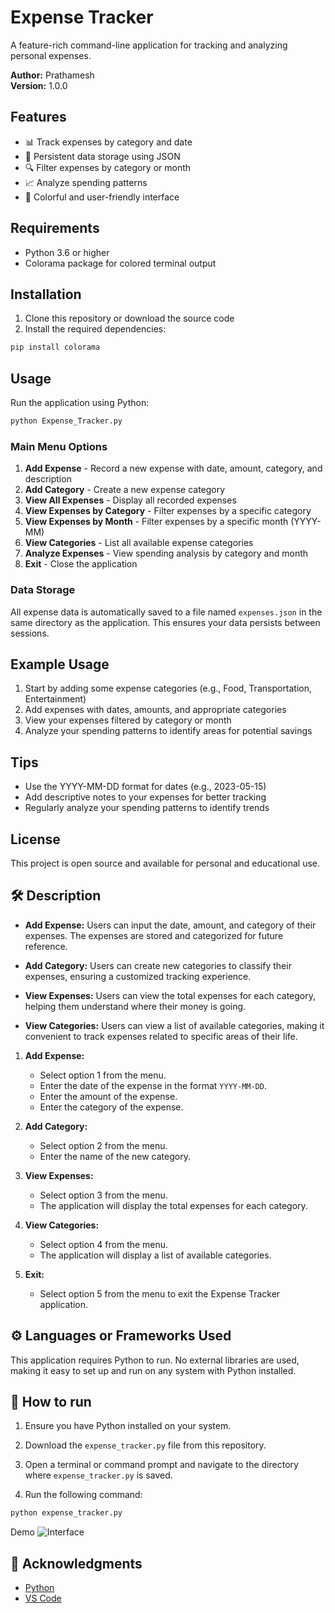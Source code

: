 # Expense Tracker

A feature-rich command-line application for tracking and analyzing personal expenses.

**Author:** Prathamesh  
**Version:** 1.0.0

## Features

- 📊 Track expenses by category and date
- 💾 Persistent data storage using JSON
- 🔍 Filter expenses by category or month
- 📈 Analyze spending patterns
- 🎨 Colorful and user-friendly interface

## Requirements

- Python 3.6 or higher
- Colorama package for colored terminal output

## Installation

1. Clone this repository or download the source code
2. Install the required dependencies:

```bash
pip install colorama
```

## Usage

Run the application using Python:

```bash
python Expense_Tracker.py
```

### Main Menu Options

1. **Add Expense** - Record a new expense with date, amount, category, and description
2. **Add Category** - Create a new expense category
3. **View All Expenses** - Display all recorded expenses
4. **View Expenses by Category** - Filter expenses by a specific category
5. **View Expenses by Month** - Filter expenses by a specific month (YYYY-MM)
6. **View Categories** - List all available expense categories
7. **Analyze Expenses** - View spending analysis by category and month
8. **Exit** - Close the application

### Data Storage

All expense data is automatically saved to a file named `expenses.json` in the same directory as the application. This ensures your data persists between sessions.

## Example Usage

1. Start by adding some expense categories (e.g., Food, Transportation, Entertainment)
2. Add expenses with dates, amounts, and appropriate categories
3. View your expenses filtered by category or month
4. Analyze your spending patterns to identify areas for potential savings

## Tips

- Use the YYYY-MM-DD format for dates (e.g., 2023-05-15)
- Add descriptive notes to your expenses for better tracking
- Regularly analyze your spending patterns to identify trends

## License

This project is open source and available for personal and educational use.

## 🛠️ Description

- **Add Expense:** Users can input the date, amount, and category of their expenses. The expenses are stored and categorized for future reference.
  
- **Add Category:** Users can create new categories to classify their expenses, ensuring a customized tracking experience.

- **View Expenses:** Users can view the total expenses for each category, helping them understand where their money is going.

- **View Categories:** Users can view a list of available categories, making it convenient to track expenses related to specific areas of their life.



1. **Add Expense:**
    - Select option 1 from the menu.
    - Enter the date of the expense in the format `YYYY-MM-DD`.
    - Enter the amount of the expense.
    - Enter the category of the expense.
    
2. **Add Category:**
    - Select option 2 from the menu.
    - Enter the name of the new category.
    
3. **View Expenses:**
    - Select option 3 from the menu.
    - The application will display the total expenses for each category.
    
4. **View Categories:**
    - Select option 4 from the menu.
    - The application will display a list of available categories.
    
5. **Exit:**
    - Select option 5 from the menu to exit the Expense Tracker application.

## ⚙️ Languages or Frameworks Used

This application requires Python to run. No external libraries are used, making it easy to set up and run on any system with Python installed.

## 🌟 How to run

1. Ensure you have Python installed on your system.

2. Download the `expense_tracker.py` file from this repository.

3. Open a terminal or command prompt and navigate to the directory where `expense_tracker.py` is saved.

4. Run the following command:

 ```sh
python expense_tracker.py
```
Demo ![Interface](https://github.com/user-attachments/assets/d9192e4a-6931-4ae1-95a0-ad3a01f01979)

## 📝 Acknowledgments
- [Python](https://www.python.org/)
- [VS Code](https://code.visualstudio.com/)

